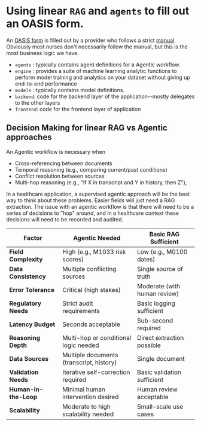 # Using linear `RAG` and `agents` to fill out an OASIS form.

An [OASIS form](https://www.cms.gov/files/document/oasis-e1-all-item-508.pdf) is filled out by a provider who follows a strict [manual](https://www.cms.gov/files/document/oasis-e1-manualfinal12-9-2024.pdf-0). Obviously most nurses don't necessarily follow the manual, but this is the most business logic we have.

- `agents` : typically contains agent definitions for a Agentic workflow.
- `engine` : provides a suite of machine learning analytic functions to perform model training and analytics on your dataset without giving up end-to-end performance
- `models` : typically contains model definitions. 
- `backend`: code for the backend layer of the application--mostly delegates to the other layers
- `frontend`: code for the frontend layer of application

## Decision Making for linear RAG vs Agentic approaches

An Agentic workflow  is necessary when 
  - Cross-referencing between documents
  - Temporal reasoning (e.g., comparing current/past conditions)
  - Conflict resolution between sources
  - Multi-hop reasoning (e.g., "If X in transcript and Y in history, then Z"),

In a healthcare application, a supervised agentic approach will be the best way to think about these problems. Easier fields will just need a RAG extraction.
The issue with an agentic workflow is that there will need to be a series of decisions to "hop" around, and in a healthcare context these decisions will need to be recorded and audited.

| Factor                  | Agentic Needed                          | Basic RAG Sufficient                  |
|-------------------------|-----------------------------------------|---------------------------------------|
| **Field Complexity**    | High (e.g., M1033 risk scores)          | Low (e.g., M0100 dates)               |
| **Data Consistency**    | Multiple conflicting sources            | Single source of truth                |
| **Error Tolerance**     | Critical (high stakes)                  | Moderate (with human review)          |
| **Regulatory Needs**    | Strict audit requirements               | Basic logging sufficient              |
| **Latency Budget**      | Seconds acceptable                      | Sub-second required                   |
| **Reasoning Depth**     | Multi-hop or conditional logic needed   | Direct extraction possible            |
| **Data Sources**        | Multiple documents (transcript, history)| Single document                       |
| **Validation Needs**    | Iterative self-correction required      | Basic validation sufficient           |
| **Human-in-the-Loop**   | Minimal human intervention desired      | Human review acceptable               |
| **Scalability**         | Moderate to high scalability needed     | Small-scale use cases                 |

